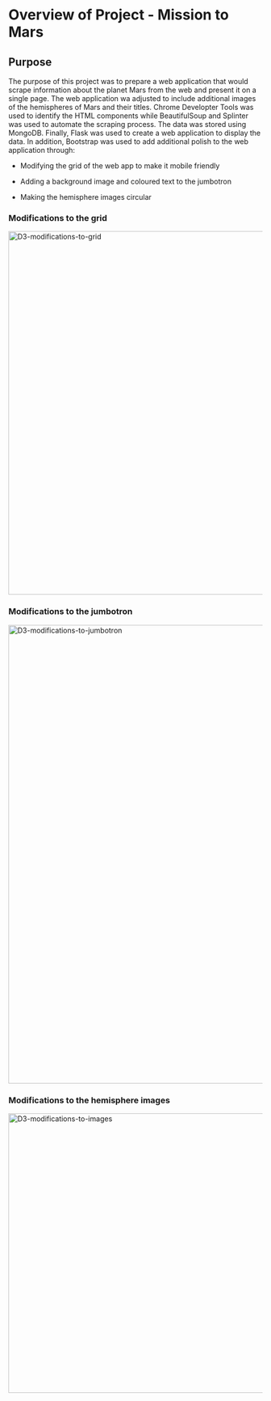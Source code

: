 # Overview of Project - Mission to Mars

## Purpose 

The purpose of this project was to prepare a web application that would scrape information about the planet Mars from the web and present it on a single page. 
The web application wa adjusted to include additional images of the hemispheres of Mars and their titles. 
Chrome Developter Tools was used to identify the HTML components while BeautifulSoup and Splinter was used to automate the scraping process.
The data was stored using MongoDB. Finally, Flask was used to create a web application to display the data. In addition, Bootstrap was used to add additional polish
to the web application through:

* Modifying the grid of the web app to make it mobile friendly 

* Adding a background image and coloured text to the jumbotron

* Making the hemisphere images circular

### Modifications to the grid

<img width="719" alt="D3-modifications-to-grid" src="https://user-images.githubusercontent.com/97644424/168136319-5ea6dd02-fe06-48d2-8ee6-4135deb5889c.PNG">

### Modifications to the jumbotron

<img width="907" alt="D3-modifications-to-jumbotron" src="https://user-images.githubusercontent.com/97644424/168136317-76252819-323f-4106-8f50-e38710002039.PNG">

### Modifications to the hemisphere images

<img width="553" alt="D3-modifications-to-images" src="https://user-images.githubusercontent.com/97644424/168136315-6dbf7697-c709-42e5-a7e3-51953503b48b.PNG">